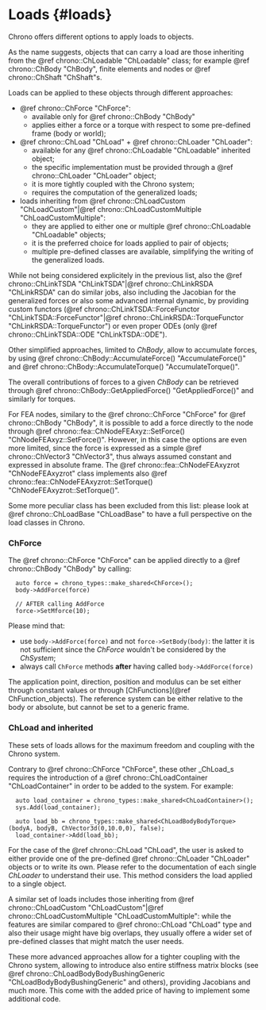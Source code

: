 ﻿
Loads {#loads}
========

Chrono offers different options to apply loads to objects.

As the name suggests, objects that can carry a load are those inheriting from the @ref chrono::ChLoadable "ChLoadable" class; for example @ref chrono::ChBody "ChBody", finite elements and nodes or @ref chrono::ChShaft "ChShaft"s.

Loads can be applied to these objects through different approaches:
+ @ref chrono::ChForce "ChForce":
  - available only for @ref chrono::ChBody "ChBody"
  - applies either a force or a torque with respect to some pre-defined frame (body or world);
+ @ref chrono::ChLoad "ChLoad" + @ref chrono::ChLoader "ChLoader":
  - available for any @ref chrono::ChLoadable "ChLoadable" inherited object;
  - the specific implementation must be provided through a @ref chrono::ChLoader "ChLoader" object;
  - it is more tightly coupled with the Chrono system;
  - requires the computation of the generalized loads;
+ loads inheriting from @ref chrono::ChLoadCustom "ChLoadCustom"|@ref chrono::ChLoadCustomMultiple "ChLoadCustomMultiple":
  - they are applied to either one or multiple @ref chrono::ChLoadable "ChLoadable" objects;
  - it is the preferred choice for loads applied to pair of objects;
  - multiple pre-defined classes are available, simplifying the writing of the generalized loads.

While not being considered explicitely in the previous list, also the @ref chrono::ChLinkTSDA "ChLinkTSDA"|@ref chrono::ChLinkRSDA "ChLinkRSDA" can do similar jobs, also including the Jacobian for the generalized forces or also some advanced internal dynamic, by providing custom functors (@ref chrono::ChLinkTSDA::ForceFunctor "ChLinkTSDA::ForceFunctor"|@ref chrono::ChLinkRSDA::TorqueFunctor "ChLinkRSDA::TorqueFunctor") or even proper ODEs (only @ref chrono::ChLinkTSDA::ODE "ChLinkTSDA::ODE").

Other simplified approaches, limited to _ChBody_, allow to accumulate forces, by using @ref chrono::ChBody::AccumulateForce() "AccumulateForce()" and @ref chrono::ChBody::AccumulateTorque() "AccumulateTorque()".

The overall contributions of forces to a given _ChBody_ can be retrieved through @ref chrono::ChBody::GetAppliedForce() "GetAppliedForce()" and similarly for torques.

For FEA nodes, similary to the @ref chrono::ChForce "ChForce" for @ref chrono::ChBody "ChBody", it is possible to add a force directly to the node through @ref chrono::fea::ChNodeFEAxyz::SetForce() "ChNodeFEAxyz::SetForce()". However, in this case the options are even more limited, since the force is expressed as a simple @ref chrono::ChVector3 "ChVector3", thus always assumed constant and expressed in absolute frame. The @ref chrono::fea::ChNodeFEAxyzrot "ChNodeFEAxyzrot" class implements also @ref chrono::fea::ChNodeFEAxyzrot::SetTorque() "ChNodeFEAxyzrot::SetTorque()".

Some more peculiar class has been excluded from this list: please look at @ref chrono::ChLoadBase "ChLoadBase" to have a full perspective on the load classes in Chrono.


### ChForce

The @ref chrono::ChForce "ChForce" can be applied directly to a @ref chrono::ChBody "ChBody" by calling:
~~~{.cpp}
  auto force = chrono_types::make_shared<ChForce>();
  body->AddForce(force)

  // AFTER calling AddForce
  force->SetMforce(10);
~~~

Please mind that:
- use `body->AddForce(force)` and not `force->SetBody(body)`: the latter it is not sufficient since the _ChForce_ wouldn't be considered by the _ChSystem_;
- always call `ChForce` methods **after** having called `body->AddForce(force)`

The application point, direction, position and modulus can be set either through constant values or through [ChFunctions](@ref ChFunction_objects). The reference system can be either relative to the body or absolute, but cannot be set to a generic frame.


### ChLoad and inherited

These sets of loads allows for the maximum freedom and coupling with the Chrono system.

Contrary to @ref chrono::ChForce "ChForce", these other _ChLoad_s requires the introduction of a @ref chrono::ChLoadContainer "ChLoadContainer" in order to be added to the system. For example:

~~~{.cpp}
  auto load_container = chrono_types::make_shared<ChLoadContainer>();
  sys.Add(load_container);

  auto load_bb = chrono_types::make_shared<ChLoadBodyBodyTorque>(bodyA, bodyB, ChVector3d(0,10.0,0), false);
  load_container->Add(load_bb);
~~~

For the case of the @ref chrono::ChLoad "ChLoad", the user is asked to either provide one of the pre-defined @ref chrono::ChLoader "ChLoader" objects or to write its own. Please refer to the documentation of each single _ChLoader_ to understand their use. This method considers the load applied to a single object.

A similar set of loads includes those inheriting from @ref chrono::ChLoadCustom "ChLoadCustom"|@ref chrono::ChLoadCustomMultiple "ChLoadCustomMultiple": while the features are similar compared to @ref chrono::ChLoad "ChLoad" type and also their usage might have big overlaps, they usually offere a wider set of pre-defined classes that might match the user needs.

These more advanced approaches allow for a tighter coupling with the Chrono system, allowing to introduce also entire stiffness matrix blocks (see @ref chrono::ChLoadBodyBodyBushingGeneric "ChLoadBodyBodyBushingGeneric" and others), providing Jacobians and much more. This come with the added price of having to implement some additional code.